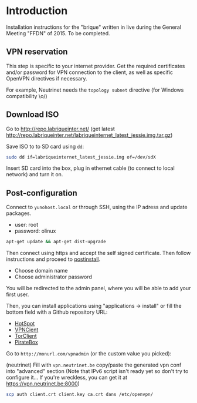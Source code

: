 # Introduction
Installation instructions for the "brique" written in live during the General Meeting "FFDN" of 2015. To be completed.

## VPN reservation

This step is specific to your internet provider. Get the required certificates and/or password for VPN connection to the client, as well as specific OpenVPN directives if necessary.

For example, Neutrinet needs the `topology subnet` directive (for Windows compatibility \o/)

## Download ISO

Go to http://repo.labriqueinter.net/ (get latest http://repo.labriqueinter.net/labriqueinternet_latest_jessie.img.tar.gz)

Save ISO to to SD card using `dd`:

```bash
sudo dd if=labriqueinternet_latest_jessie.img of=/dev/sdX
```

Insert SD card into the box, plug in ethernet cable (to connect to local network) and turn it on.

## Post-configuration
Connect to `yunohost.local` or through SSH, using the IP adress and update packages.

*  user: root
*  password: olinux

```bash
apt-get update && apt-get dist-upgrade
```

Then connect using https and accept the self signed certificate. Then follow instructions and proceed to [postinstall](/postinstall.md).

* Choose domain name
* Choose administrator password

You will be redirected to the admin panel, where you will be able to add your first user.

Then, you can install applications using "applications -> install" or fill the bottom field with a Github repository URL:

* [HotSpot](https://github.com/labriqueinternet/hotspot_ynh)
* [VPNCient](https://github.com/labriqueinternet/vpnclient_ynh)
* [TorClient](https://github.com/labriqueinternet/torclient_ynh)
* [PirateBox](https://github.com/labriqueinternet/piratebox_ynh)


Go to `http://monurl.com/vpnadmin` (or the custom value you picked):

(neutrinet) Fill with `vpn.neutrinet.be`
copy/paste the generated vpn conf into "advanced" section
(Note that IPv6 script isn't ready yet so don't try to configure it... If you're wreckless, you can get it at https://vpn.neutrinet.be:8000)

```bash
scp auth client.crt client.key ca.crt dans /etc/openvpn/
```
